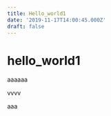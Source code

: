 ```yaml
---
title: Hello_world1
date: '2019-11-17T14:00:45.000Z'
draft: false
---
```


# hello\_world1

aaaaaa

vvvv

aaa


